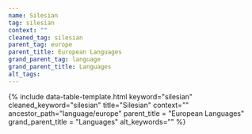 ```yaml
---
name: Silesian
tag: silesian
context: ""
cleaned_tag: silesian
parent_tag: europe
parent_title: European Languages
grand_parent_tag: language
grand_parent_title: Languages
alt_tags: 
---
```


{% include data-table-template.html 
  keyword="silesian" 
  cleaned_keyword="silesian" 
  title="Silesian"
  context=""
  ancestor_path="language/europe" 
  parent_title = "European Languages"
  grand_parent_title = "Languages"
  alt_keywords=""
%}

